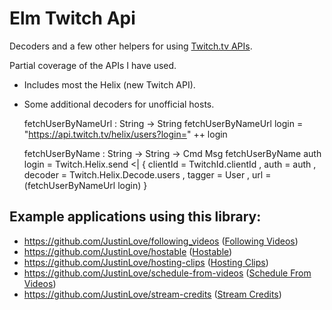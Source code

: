 # Elm Twitch Api

Decoders and a few other helpers for using [Twitch.tv APIs](https://dev.twitch.tv/docs/api/).

Partial coverage of the APIs I have used.

- Includes most the Helix (new Twitch API).
- Some additional decoders for unofficial hosts.

    fetchUserByNameUrl : String -> String
    fetchUserByNameUrl login =
      "https://api.twitch.tv/helix/users?login=" ++ login

    fetchUserByName : String -> String -> Cmd Msg
    fetchUserByName auth login =
      Twitch.Helix.send <|
        { clientId = TwitchId.clientId
        , auth = auth
        , decoder = Twitch.Helix.Decode.users
        , tagger = User
        , url = (fetchUserByNameUrl login)
        }

## Example applications using this library:

- https://github.com/JustinLove/following_videos ([Following Videos](https://wondible.com/following_videos/))
- https://github.com/JustinLove/hostable ([Hostable](https://wondible.com/hostable/))
- https://github.com/JustinLove/hosting-clips ([Hosting Clips](https://wondible.com/hosting-clips/))
- https://github.com/JustinLove/schedule-from-videos ([Schedule From Videos](https://wondible.com/schedule-from-videos/))
- https://github.com/JustinLove/stream-credits ([Stream Credits](https://wondible.com/stream-credits/))
